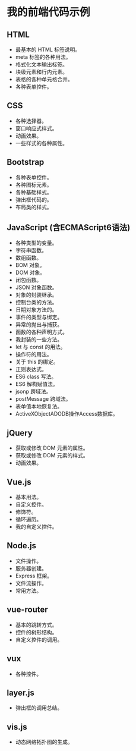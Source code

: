 # 我的前端代码示例
## HTML
- 最基本的 HTML 标签说明。
- meta 标签的各种用法。
- 格式化文本输出标签。
- 块级元素和行内元素。
- 表格的各种单元格合并。
- 各种表单控件。

## CSS
- 各种选择器。
- 窗口响应式样式。
- 动画效果。
- 一些样式的各种属性。

## Bootstrap
- 各种表单控件。
- 各种图标元素。
- 各种基础样式。
- 弹出框代码的。
- 布局类的样式。

## JavaScript (含ECMAScript6语法)
- 各种类型的变量。
- 字符串函数。
- 数组函数。
- BOM 对象。
- DOM 对象。
- 闭包函数。
- JSON 对象函数。
- 对象的封装继承。
- 控制台类的方法。
- 日期对象方法的。
- 事件的类型与绑定。
- 异常的抛出与捕获。
- 函数的各种声明方式。
- 我封装的一些方法。
- let 与 const 的用法。
- 操作符的用法。
- 关于 this 的绑定。
- 正则表达式。
- ES6 class 写法。
- ES6 解构赋值法。
- jsonp 跨域法。
- postMessage 跨域法。
- 表单值本地恢复法。
- ActiveXObjectADODB操作Access数据库。

## jQuery
- 获取或修改 DOM 元素的属性。
- 获取或修改 DOM 元素的样式。
- 动画效果。

## Vue.js
- 基本用法。
- 自定义控件。
- 修饰符。
- 循环遍历。
- 我的自定义控件。

## Node.js
- 文件操作。
- 服务器创建。
- Express 框架。
- 文件流操作。
- 常用方法。

## vue-router
- 基本的跳转方式。
- 控件的树形结构。
- 自定义控件的调用。

## vux
- 各种控件。

## layer.js
- 弹出框的调用总结。

## vis.js
- 动态网络拓扑图的生成。



